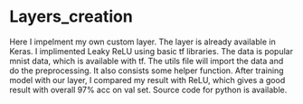 # Layers_creation

Here I impelment my own custom layer. The layer is already available in Keras. I implimented Leaky ReLU using basic tf libraries. The data is popular mnist data, which is available with tf. The utils file will import the data and do the preprocessing. It also consists some helper function. After training model with our layer, I compared my result with ReLU, which gives a good result with overall 97% acc on val set. Source code for python is available.
